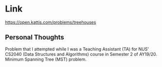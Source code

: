 # Link

https://open.kattis.com/problems/treehouses

## Personal Thoughts

Problem that I attempted while I was a Teaching Assistant (TA) for NUS' CS2040 (Data Structures and Algorithms) course in Semester 2 of AY19/20. Minimum Spanning Tree (MST) problem.

